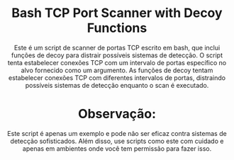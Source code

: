 <div align="center"> 
  
# Bash TCP Port Scanner with Decoy Functions

Este é um script de scanner de portas TCP escrito em bash, que inclui funções de decoy para distrair possíveis sistemas de detecção. O script tenta estabelecer conexões TCP com um intervalo de portas específico no alvo fornecido como um argumento. As funções de decoy tentam estabelecer conexões TCP com diferentes intervalos de portas, distraindo possíveis sistemas de detecção enquanto o scan é executado.

# Observação:
Este script é apenas um exemplo e pode não ser eficaz contra sistemas de detecção sofisticados. Além disso, use scripts como este com cuidado e apenas em ambientes onde você tem permissão para fazer isso.
